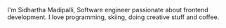 I'm Sidhartha Madipalli, Software engineer passionate about frontend development. I love programming, skiing, doing creative stuff and coffee.
